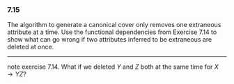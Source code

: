 ### 7.15

The algorithm to generate a canonical cover only removes one extraneous attribute at a time. Use the functional dependencies from Exercise 7.14 to show
what can go wrong if two attributes inferred to be extraneous are deleted at
once.

---

note exercise 7.14. What if we deleted $Y$ and $Z$ both at the same time for $X \rightarrow YZ$?